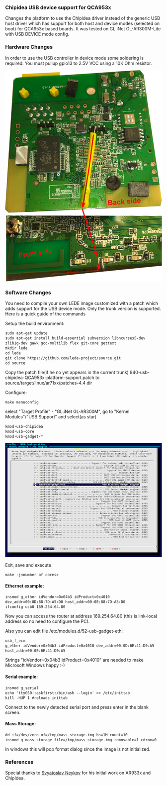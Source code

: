 ### Chipidea USB device support for QCA953x ###

Changes the platform to use the Chipidea driver instead of the
generic USB host driver which has support for both host and
device modes (selected on boot) for QCA953x based boards.
It was tested on GL.iNet GL-AR300M-Lite with USB DEVICE mode config.

### Hardware Changes ###

In order to use the USB controller in device mode some soldering is required.
You must pullup gpio13 to 2.5V VCC using a 10K Ohm resistor.

<p class="center">
	<img src="/img/gl-ar300m-lite-usb-device-mode-hw-fix.jpg">
</p>

### Software Changes ###

You need to compile your own LEDE image customized with a patch which adds
support for the USB device mode. Only the trunk version is supported. Here is a
quick guide of the commands

Setup the build environment:

	sudo apt-get update
	sudo apt-get install build-essential subversion libncurses5-dev zlib1g-dev gawk gcc-multilib flex git-core gettext
	mkdir lede
	cd lede
	git clone https://github.com/lede-project/source.git
	cd source

Copy the patch file(if he no yet appears in the current trunk) 940-usb-chipidea-QCA953x-platform-support.patch
to source/target/linux/ar71xx/patches-4.4 dir

Configure:

	make menuconfig

select "Target Profile" - "GL.iNet GL-AR300M", go to "Kernel Modules"/"USB Support" and select(as star)

	kmod-usb-chipidea
	kmod-usb-core
	kmod-usb-gadget-*

<p class="center">
	<img src="/img/lede-config.jpg">
</p>

Exit, save and execute

	make -j<number of cores>

#### Ethernet example: ####
	insmod g_ether idVendor=0x04b3 idProduct=0x4010 dev_addr=00:0D:88:7D:A5:D0 host_addr=00:0E:88:7D:A5:D0
	ifconfig usb0 169.254.64.80
Now you can access the router at address 169.254.64.80 (this is link-local 
address so no need to configure the PC).

Also you can edit file /etc/modules.d/52-usb-gadget-eth:

	usb_f_ecm
	g_ether idVendor=0x04b3 idProduct=0x4010 dev_addr=00:0D:6E:41:D0:A5 host_addr=00:0E:6E:41:D0:A5

Strings "idVendor=0x04b3 idProduct=0x4010" are needed to make Microsoft Windows happy :-)

#### Serial example: ####
	insmod g_serial
	echo 'ttyGS0::askfirst:/bin/ash --login' >> /etc/inittab
	kill -HUP 1 #reloads inittab
Connect to the newly detected serial port and press enter in the blank screen.

#### Mass Storage: ####
	dd if=/dev/zero of=/tmp/mass_storage.img bs=1M count=10
	insmod g_mass_storage file=/tmp/mass_storage.img removable=1 cdrom=0
In windows this will pop format dialog since the image is not initialized.

### References ###
Special thanks to
[Svyatoslav Neykov](https://github.com/neykov) for his initial work on AR933x and ChipIdea.
